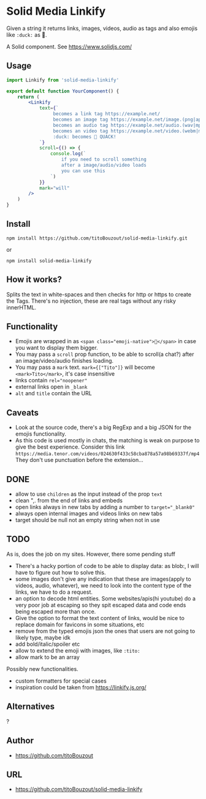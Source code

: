 # Solid Media Linkify

Given a string it returns links, images, videos, audio as tags and also emojis like `:duck:` as 🦆.

A Solid component. See https://www.solidjs.com/

## Usage

```jsx
import Linkify from 'solid-media-linkify'

export default function YourComponent() {
	return (
		<Linkify
			text={`
				 becomes a link tag https://example.net/
				 becomes an image tag https://example.net/image.(png|apng|jpg|jpeg|gif|svg|webp),
				 becomes an audio tag https://example.net/audio.(wav|mp3|m4a|ogg|oga|opus)"
				 becomes an video tag https://example.net/video.(webm|mp4|mpg|ogv).
				 :duck: becomes 🦆 QUACK!
			`}
			scroll={() => {
				console.log(`
					if you need to scroll something
					after a image/audio/video loads
					you can use this
				`)
			}}
			mark="will"
		/>
	)
}
```

## Install

`npm install https://github.com/titoBouzout/solid-media-linkify.git`

or

`npm install solid-media-linkify`

## How it works?

Splits the text in white-spaces and then checks for http or https to create the Tags. There's no injection, these are real tags without any risky innerHTML.

## Functionality

- Emojis are wrapped in as `<span class="emoji-native">🦆</span>` in case you want to display them bigger.
- You may pass a `scroll` prop function, to be able to scroll(a chat?) after an image/video/audio finishes loading.
- You may pass a `mark` text. `mark={["Tito"]}` will become `<mark>Tito</mark>`, it's case insensitive
- links contain `rel="noopener"`
- external links open in `_blank`
- `alt` and `title` contain the URL

## Caveats

- Look at the source code, there's a big RegExp and a big JSON for the emojis functionality.
- As this code is used mostly in chats, the matching is weak on purpose to give the best experience. Consider this link `https://media.tenor.com/videos/024630f433c58cba878a57a98b69337f/mp4` They don't use punctuation before the extension...

## DONE

- allow to use `children` as the input instead of the prop `text`
- clean ",. from the end of links and embeds
- open links always in new tabs by adding a number to `target="_blank0"`
- always open internal images and videos links on new tabs
- target should be null not an empty string when not in use

## TODO

As is, does the job on my sites. However, there some pending stuff

- There's a hacky portion of code to be able to display data: as blob:, I will have to figure out how to solve this.
- some images don't give any indication that these are images(apply to videos, audio, whatever), we need to look into the content type of the links, we have to do a request.
- an option to decode html entities. Some websites/apis(hi youtube) do a very poor job at escaping so they spit escaped data and code ends being escaped more than once.
- Give the option to format the text content of links, would be nice to replace domain for favicons in some situations, etc
- remove from the typed emojis json the ones that users are not going to likely type, maybe idk
- add bold/italic/spoiler etc
- allow to extend the emoji with images, like `:tito:`
- allow mark to be an array

Possibly new functionalities.

- custom formatters for special cases
- inspiration could be taken from https://linkify.js.org/

## Alternatives

?

## Author

- https://github.com/titoBouzout

## URL

- https://github.com/titoBouzout/solid-media-linkify
